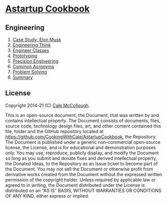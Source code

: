 # [Astartup Cookbook](../)

## Engineering

1. [Case Study: Elon Musk](./case_study.md)
1. [Engineering Think](./engineering_think.md)
1. [Engineer Classes](./engineer_classes.md)
1. [Prototyping](./prototyping.md)
1. [Precision Engineering](./precision_engineering.md)
1. [Common Acronyms](./common_acronyms.md)
1. [Problem Solving](./problem_solving.md)
1. [Summary](./summary.md)

## License

Copyright 2014-21 (C) [Cale McCollough](https://cookingwithcale.org).

This is an open-source document, the Document, that was written by and contains intellectual property. The Document consists of documents, files, source code, technology design files, art, and other content contained this file, folder and the GitHub repository located at <https://github.com/CookingWithCale/AstartupCookbook>, the Repository. The Document is published under a generic non-commercial open-source license, the License, and is for educational and demonstration purposes only. You may use, reproduce, publicly display, and modify the Document so long as you submit and donate fixes and derived intellectual property, the Donated Ideas, to the Repository as an Issue ticket to become part of the Document. You may not sell the Document or otherwise profit from derivative works created from the Document without the expressed written permission of the copyright holder. Unless required by applicable law or agreed to in writing, the Document distributed under the License is distributed on an "AS IS" BASIS, WITHOUT WARRANTIES OR CONDITIONS OF ANY KIND, either express or implied.
